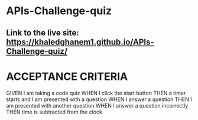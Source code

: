 # APIs-Challenge-quiz

## Link to the live site: https://khaledghanem1.github.io/APIs-Challenge-quiz/

# ACCEPTANCE CRITERIA
GIVEN I am taking a code quiz
WHEN I click the start button
THEN a timer starts and I am presented with a question
WHEN I answer a question
THEN I am presented with another question
WHEN I answer a question incorrectly
THEN time is subtracted from the clock

